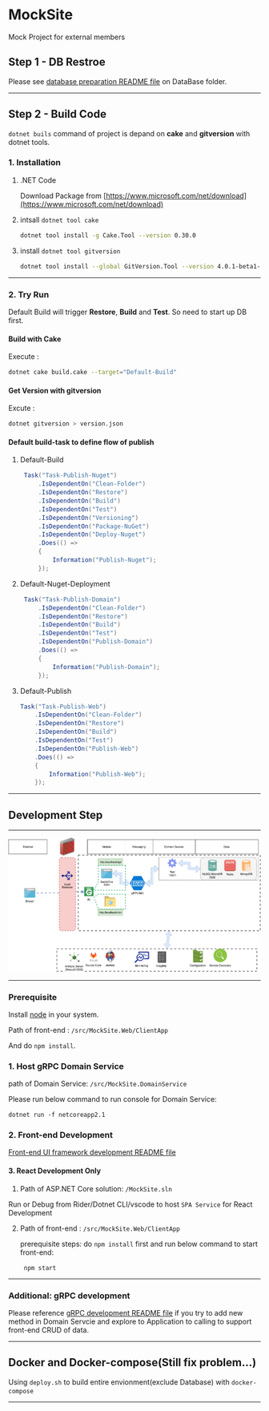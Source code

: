 # MockSite

Mock Project for external members

## Step 1 - DB Restroe

Please see [database preparation README file](Database/README.md) on DataBase folder.

---

## Step 2 - Build Code

 `dotnet buils` command of project is depand on **cake** and **gitversion** with dotnet tools.

### 1. Installation

1. .NET Code

    Download Package from
    [https://www.microsoft.com/net/download](https://www.microsoft.com/net/download)

2. intsall `dotnet tool cake`

    ```bash
    dotnet tool install -g Cake.Tool --version 0.30.0
    ```

3. install `dotnet tool gitversion`

    ```bash
    dotnet tool install --global GitVersion.Tool --version 4.0.1-beta1-47
    ```

---

### 2. Try Run

Default Build will trigger **Restore**, **Build** and **Test**. So need to start up DB first.

#### Build with Cake

Execute :

```bash
dotnet cake build.cake --target="Default-Build"
```

#### Get Version with gitversion

Excute :

```bash
dotnet gitversion > version.json
```

#### Default build-task to define flow of publish

1. Default-Build

   ```csharp
    Task("Task-Publish-Nuget")
        .IsDependentOn("Clean-Folder")
        .IsDependentOn("Restore")
        .IsDependentOn("Build")
        .IsDependentOn("Test")
        .IsDependentOn("Versioning")
        .IsDependentOn("Package-NuGet")
        .IsDependentOn("Deploy-Nuget")
        .Does(() =>
        {
            Information("Publish-Nuget");
        });
   ```

2. Default-Nuget-Deployment

   ```csharp
    Task("Task-Publish-Domain")
        .IsDependentOn("Clean-Folder")
        .IsDependentOn("Restore")
        .IsDependentOn("Build")
        .IsDependentOn("Test")
        .IsDependentOn("Publish-Domain")
        .Does(() =>
        {
            Information("Publish-Domain");
        });
   ```

3. Default-Publish

    ```csharp
    Task("Task-Publish-Web")
        .IsDependentOn("Clean-Folder")
        .IsDependentOn("Restore")
        .IsDependentOn("Build")
        .IsDependentOn("Test")
        .IsDependentOn("Publish-Web")
        .Does(() =>
        {
            Information("Publish-Web");
        });
    ```

---

## Development Step

---

![System_Layer_HLD-MockSite.png](images/System_Layer_HLD-MockSite.png)

---

### Prerequisite ###

Install [node](https://nodejs.org/en/download/) in your system.

Path of front-end : `/src/MockSite.Web/ClientApp`

And do `npm install`.

### 1. Host gRPC Domain Service ###

path of Domain Service: `/src/MockSite.DomainService`

Please run below command to run console for Domain Service:

    dotnet run -f netcoreapp2.1

### 2. Front-end Development

[Front-end UI framework development README file](/src/MockSite.Web/ClientApp/README.md)

#### 3. React Development Only

1. Path of ASP.NET Core solution: `/MockSite.sln`

Run or Debug from Rider/Dotnet CLI/vscode to host `SPA Service` for React Development

2. Path of front-end : `/src/MockSite.Web/ClientApp`

   prerequisite steps: do `npm install` first and run below command to start front-end:

        npm start

---

### Additional: gRPC development

Please reference [gRPC development README file](protos/README.md) if you try to add new method in Domain Servcie and explore to Application to calling to support front-end CRUD of data.

---

## Docker and Docker-compose(Still fix problem...)

Using `deploy.sh` to build entire envionment(exclude Database) with `docker-compose`

---
